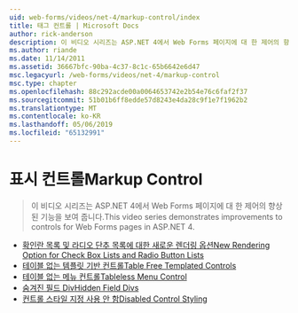 ```yaml
---
uid: web-forms/videos/net-4/markup-control/index
title: 태그 컨트롤 | Microsoft Docs
author: rick-anderson
description: 이 비디오 시리즈는 ASP.NET 4에서 Web Forms 페이지에 대 한 제어의 향상 된 기능을 보여 줍니다.
ms.author: riande
ms.date: 11/14/2011
ms.assetid: 36667bfc-90ba-4c37-8c1c-65b6642e6d47
msc.legacyurl: /web-forms/videos/net-4/markup-control
msc.type: chapter
ms.openlocfilehash: 88c292acde00a0064653742e2b54e76c6faf2f37
ms.sourcegitcommit: 51b01b6ff8edde57d8243e4da28c9f1e7f1962b2
ms.translationtype: MT
ms.contentlocale: ko-KR
ms.lasthandoff: 05/06/2019
ms.locfileid: "65132991"
---
```

# <a name="markup-control"></a><span data-ttu-id="769b4-103">표시 컨트롤</span><span class="sxs-lookup"><span data-stu-id="769b4-103">Markup Control</span></span>

> <span data-ttu-id="769b4-104">이 비디오 시리즈는 ASP.NET 4에서 Web Forms 페이지에 대 한 제어의 향상 된 기능을 보여 줍니다.</span><span class="sxs-lookup"><span data-stu-id="769b4-104">This video series demonstrates improvements to controls for Web Forms pages in ASP.NET 4.</span></span>

- [<span data-ttu-id="769b4-105">확인란 목록 및 라디오 단추 목록에 대한 새로운 렌더링 옵션</span><span class="sxs-lookup"><span data-stu-id="769b4-105">New Rendering Option for Check Box Lists and Radio Button Lists</span></span>](aspnet-4-quick-hit-new-rendering-option-for-check-box-lists-and-radio-button-lists.md)
- [<span data-ttu-id="769b4-106">테이블 없는 템플릿 기반 컨트롤</span><span class="sxs-lookup"><span data-stu-id="769b4-106">Table Free Templated Controls</span></span>](aspnet-4-quick-hit-table-free-templated-controls.md)
- [<span data-ttu-id="769b4-107">테이블 없는 메뉴 컨트롤</span><span class="sxs-lookup"><span data-stu-id="769b4-107">Tableless Menu Control</span></span>](aspnet-4-quick-hit-tableless-menu-control.md)
- [<span data-ttu-id="769b4-108">숨겨진 필드 Div</span><span class="sxs-lookup"><span data-stu-id="769b4-108">Hidden Field Divs</span></span>](aspnet-4-quick-hit-hidden-field-divs.md)
- [<span data-ttu-id="769b4-109">컨트롤 스타일 지정 사용 안 함</span><span class="sxs-lookup"><span data-stu-id="769b4-109">Disabled Control Styling</span></span>](aspnet-4-quick-hit-disabled-control-styling.md)
